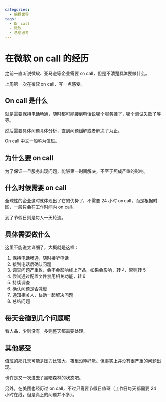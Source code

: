 ```yaml
---
categories:
  - 编程世界
tags:
  - On call
  - 微软
  - 总结思考
---
```


# 在微软 on call 的经历

之前一直听说微软、亚马逊等企业需要 on call，但是不清楚具体要做什么。

上周第一次在微软 on call，写一点感受。

## On call 是什么

就是需要保持电话畅通，随时都可能接到电话说哪个服务挂了，哪个测试失败了等等。

然后需要具体问题具体分析，直到问题缓解或者解决了为止。

On call 中文一般称为值班。

## 为什么要 on call

为了保证一旦服务出现问题，能够第一时间解决，不至于照成严重的影响。

## 什么时候需要 on call

全球性的企业这时就体现出了它的优势了，不需要 24 小时 on call，而是根据时区，一般只会在工作时间内 on call。

到了节假日则是每人一天轮流。

## 具体需要做什么

这里不能说太详细了，大概就是这样：

1. 保持电话畅通，随时接听电话
2. 接到电话后确认问题
3. 调查问题严重性，会不会影响线上产品，如果会影响，转 4，否则转 5
4. 尝试通过配置文件禁用相关功能，转 6
5. 持续调查
6. 确认问题是否减缓
7. 通知相关人，协助一起解决问题
8. 总结问题

## 每天会碰到几个问题呢

看人品，少则没有，多则整天都需要处理。

## 其他感受

值班的那几天可能是压力比较大，夜里没睡好觉。但事实上并没有很严重的问题出现。

也许是又一次进去了黑暗森林的状态吧。

另外，在美团也经历过 on call，不过只需要节假日值班（工作日每天都需要 24 小时在线，但是真正的问题并不多）。
